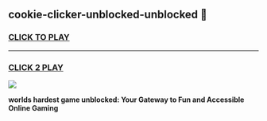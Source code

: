 
## cookie-clicker-unblocked-unblocked 👋
<h3>
<a href="https://premium.freeplayer.one?title=cookie-clicker-unblocked-unblocked&ref=14F">CLICK TO PLAY</a></h3>
<hr>

<h3>
<a href="https://premium.freeplayer.one?title=cookie-clicker-unblocked-unblocked&ref=14F">CLICK 2 PLAY</a>
  
</h3>

<a href="https://premium.freeplayer.one?title=cookie-clicker-unblocked-unblocked&ref=12F/"><img src="https://clearcache.store/games.png"></a>


**worlds hardest game unblocked: Your Gateway to Fun and Accessible Online Gaming**
